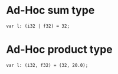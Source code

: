 # Ad-Hoc sum type
```
var l: (i32 | f32) = 32;
``` 
# Ad-Hoc product type
```
var l: (i32, f32) = (32, 20.0);
```
